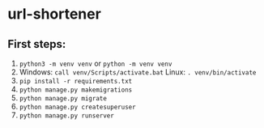 # url-shortener

## First steps:

1. `python3 -m venv venv` or `python -m venv venv`
2. Windows: `call venv/Scripts/activate.bat`
   Linux: `. venv/bin/activate`
3. `pip install -r requirements.txt`
4. `python manage.py makemigrations`
5. `python manage.py migrate`
6. `python manage.py createsuperuser`   
7. `python manage.py runserver`
